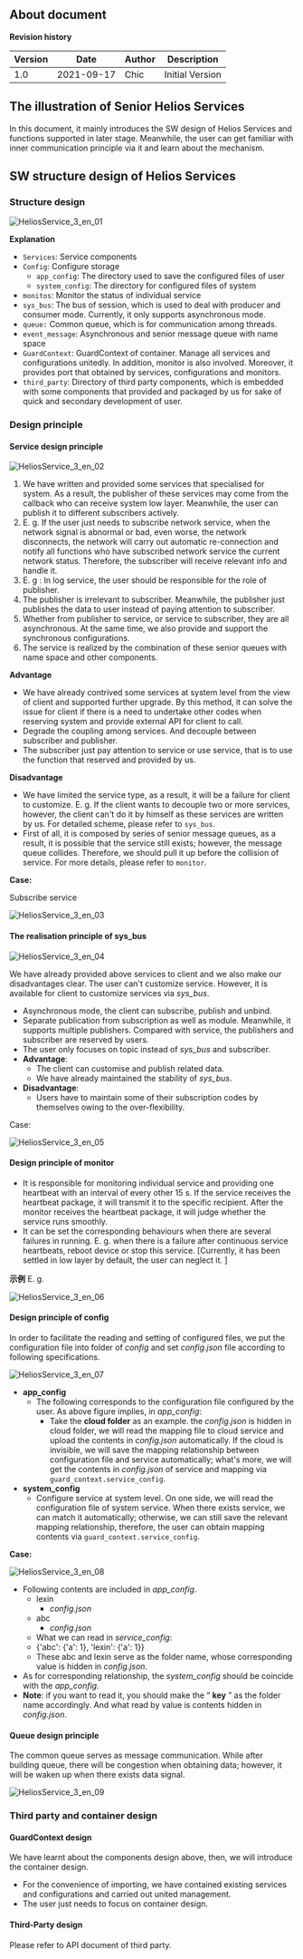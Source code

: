 ## About document

**Revision history**

| Version | Date       | Author | Description     |
| ------- | ---------- | ------ | --------------- |
| 1.0     | 2021-09-17 | Chic   | Initial Version |



## The illustration of Senior Helios Services

In this document, it mainly introduces the SW design of Helios Services and functions supported in later stage. Meanwhile, the user can get familiar with inner communication principle via it and learn about the mechanism. 



## SW structure design of Helios Services

### Structure design

![HeliosService_3_en_01](media\HeliosService_3_en_01.png) 

**Explanation**

- `Services`: Service components
- `Config`: Configure storage
  - `app_config`:  The directory used to save the configured files of user
  - `system_config`: The directory for configured files of system 
- `monitos`: Monitor the status of individual service
- `sys_bus`: The bus of session,  which is used to deal with producer and consumer mode. Currently, it only supports asynchronous mode. 
- `queue:` Common queue, which is for communication among threads.
- `event_message`: Asynchronous and senior message queue with name space
- `GuardContext`:  GuardContext of container. Manage all services and configurations unitedly. In addition, monitor is also involved. Moreover, it provides port that obtained by services, configurations and monitors.  
- `third_party`: Directory of third party components, which is embedded with some components that provided and packaged by us for sake of quick and secondary development of user. 

### Design principle

#### Service design principle 

![HeliosService_3_en_02](media\HeliosService_3_en_02.png)

1. We have written and provided some services that specialised for system. As a result,  the publisher of these services may come from the callback who can receive system low layer. Meanwhile, the user can publish it to different subscribers actively. 
2. E. g. If the user just needs to subscribe network service, when the network signal is abnormal or bad, even worse, the network disconnects, the network will carry out automatic re-connection and notify all functions who have subscribed network service the current network status. Therefore, the subscriber will receive relevant info and handle it. 
3. E. g : In log service, the user should be responsible for the role of publisher. 
4. The publisher is irrelevant to subscriber. Meanwhile, the publisher just publishes the data to user instead of paying attention to subscriber. 
5. Whether from publisher to service, or service to subscriber, they are all asynchronous. At the same time, we also provide and support the synchronous configurations. 
6. The service is realized by the combination of these senior queues with name space and other components. 

**Advantage** 

- We have already contrived some services at system level from the view of client and supported further upgrade. By this method, it can solve the issue for client if there is a need to undertake other codes when reserving system and provide external API for client to call. 
- Degrade the coupling among services. And decouple between subscriber and publisher. 
- The subscriber just pay attention to service or use service, that is to use the function that reserved and provided by us. 

**Disadvantage**

- We have limited the service type, as a result, it will be a failure for client to customize. E. g. If the client wants to decouple two or more services, however, the client can't do it by himself as these services are written by us. For detailed scheme, please refer to `sys_bus`.
- First of all, it is composed by series of senior message queues, as a result, it is possible that the service still exists; however, the message queue  collides. Therefore, we should pull it up before the collision of service. For more details, please refer to `monitor`. 



**Case:**

Subscribe service 

![HeliosService_3_en_03](media\HeliosService_3_en_03.png)

#### The realisation principle of sys_bus



![HeliosService_3_en_04](media\HeliosService_3_en_04.png)

We have already provided above services to client and we also make our disadvantages clear. The user can't customize service. However, it is available for client to customize services via *sys_bus*. 

- Asynchronous mode, the client can subscribe, publish and unbind. 
- Separate publication from subscription as well as module. Meanwhile, it supports multiple publishers. Compared with service, the publishers and subscriber are reserved by users. 
- The user only focuses on topic instead of *sys_bus* and subscriber. 
- **Advantage**:
  - The client can customise and publish related data.
  -  We have already maintained the stability of *sys_bus*.
- **Disadvantage**:
  - Users have to maintain some of their subscription codes by themselves owing to the over-flexibility. 

Case: 

![HeliosService_3_en_05](media\HeliosService_3_en_05.png)

#### Design principle of monitor

- It is responsible for monitoring individual service and providing one heartbeat with an interval of every other 15 s. If the service receives the heartbeat package, it will transmit it to the specific recipient. After the monitor receives the heartbeat package, it will judge whether the service runs smoothly.  
- It can be set the corresponding behaviours when there are several failures in running. E. g. when there is a failure after continuous service heartbeats, reboot device or stop this service. [Currently, it has been settled in low layer by default, the user can neglect it. ]

**示例** E. g.  

![HeliosService_3_en_06](media\HeliosService_3_en_06.png) 

#### Design principle of config

In order to facilitate the reading and setting of configured files, we put the configuration file into folder of *config* and set *config.json* file according to following specifications. 

![HeliosService_3_en_07](media\HeliosService_3_en_07.png)

- **app_config** 
  - The following corresponds to the configuration file configured by the user. As above figure implies, in *app_config*:
    - Take the **cloud folder** as an example. the *config.json* is hidden in cloud folder, we will read the mapping file to cloud service and upload the contents in *config.json* automatically. If the cloud is invisible, we will save the mapping relationship between configuration file and service automatically; what's more,  we will get the contents in *config.json* of service and mapping via `guard_context.service_config`. 
- **system_config** 
  - Configure service at system level. On one side, we will read the configuration file of system service. When there exists service, we can match it automatically; otherwise, we can still save the relevant mapping relationship, therefore, the user can obtain mapping contents via `guard_context.service_config`. 

**Case:**

![HeliosService_3_en_08](media\HeliosService_3_en_08.png)

- Following contents are included in *app_config*. 
  - lexin
    - *config.json*
  - abc
    - *config.json*
  -  What we can read in *service_config*: 
    - {'abc': {'a': 1}, 'lexin': {'a': 1}}
    - These abc and lexin serve as the folder name, whose corresponding value is hidden in *config.json*.
- As for corresponding relationship, the *system_config* should be coincide with the *app_config.* 
- **Note**: if you want to read it, you should make the “ **key** ” as the folder name accordingly. And what read by value is contents hidden in *config.json*.  

#### Queue design principle

The common queue serves as message communication. While after building queue, there will be congestion when obtaining data; however, it will be waken up when there exists data signal. 

![HeliosService_3_en_09](media\HeliosService_3_en_09.png)

### Third party and container design 



#### GuardContext design 

We have learnt about the components design above, then, we will introduce the container design. 

- For the convenience of  importing, we have contained existing services and configurations and carried out united management.  
- The user just needs to focus on container design. 

#### Third-Party design

Please refer to API document of third party. 


